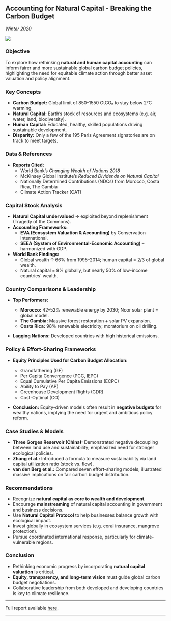 ## Accounting for Natural Capital - Breaking the Carbon Budget
*Winter 2020*

![](https://carbonherald.com/wp-content/uploads/2021/09/enviromental-law-edited-1024x683-1.jpg)


### Objective
To explore how rethinking **natural and human capital accounting** can inform fairer and more sustainable global carbon budget policies, highlighting the need for equitable climate action through better asset valuation and policy alignment.


### Key Concepts

- **Carbon Budget:** Global limit of 850–1550 GtCO₂ to stay below 2°C warming.
- **Natural Capital:** Earth’s stock of resources and ecosystems (e.g. air, water, land, biodiversity).
- **Human Capital:** Educated, healthy, skilled populations driving sustainable development.
- **Disparity:** Only a few of the 195 Paris Agreement signatories are on track to meet targets.

### Data & References

- **Reports Cited:**
  - World Bank’s *Changing Wealth of Nations 2018*
  - McKinsey Global Institute’s *Reduced Dividends on Natural Capital*
  - Nationally Determined Contributions (NDCs) from Morocco, Costa Rica, The Gambia
  - Climate Action Tracker (CAT)


### Capital Stock Analysis

- **Natural Capital undervalued** → exploited beyond replenishment (Tragedy of the Commons).
- **Accounting Frameworks:**
  - **EVA (Ecosystem Valuation & Accounting)** by Conservation International.
  - **SEEA (System of Environmental-Economic Accounting)** – harmonized with GDP.
- **World Bank Findings:**
  - Global wealth ↑ 66% from 1995–2014; human capital = 2/3 of global wealth.
  - Natural capital = 9% globally, but nearly 50% of low-income countries' wealth.

### Country Comparisons & Leadership

- **Top Performers:**
  - **Morocco:** 42–52% renewable energy by 2030; Noor solar plant = global model.
  - **The Gambia:** Massive forest restoration + solar PV expansion.
  - **Costa Rica:** 98% renewable electricity; moratorium on oil drilling.

- **Lagging Nations:** Developed countries with high historical emissions.


### Policy & Effort-Sharing Frameworks

- **Equity Principles Used for Carbon Budget Allocation:**
  - Grandfathering (GF)
  - Per Capita Convergence (PCC, IEPC)
  - Equal Cumulative Per Capita Emissions (ECPC)
  - Ability to Pay (AP)
  - Greenhouse Development Rights (GDR)
  - Cost-Optimal (CO)

- **Conclusion:** Equity-driven models often result in **negative budgets** for wealthy nations, implying the need for urgent and ambitious policy reform.


### Case Studies & Models

- **Three Gorges Reservoir (China):** Demonstrated negative decoupling between land use and sustainability; emphasized need for stronger ecological policies.
- **Zhang et al.:** Introduced a formula to measure sustainability via land capital utilization ratio (stock vs. flow).
- **van den Berg et al.:** Compared seven effort-sharing models; illustrated massive implications on fair carbon budget distribution.


### Recommendations

- Recognize **natural capital as core to wealth and development**.
- Encourage **mainstreaming** of natural capital accounting in government and business decisions.
- Use **Natural Capital Protocol** to help businesses balance growth with ecological impact.
- Invest globally in ecosystem services (e.g. coral insurance, mangrove protection).
- Pursue coordinated international response, particularly for climate-vulnerable regions.


### Conclusion

- Rethinking economic progress by incorporating **natural capital valuation** is critical.
- **Equity, transparency, and long-term vision** must guide global carbon budget negotiations.
- Collaborative leadership from both developed and developing countries is key to climate resilience.

---

Full report available [here](assets/samples/Breaking_the_Carbon_Budget.pdf).

---
